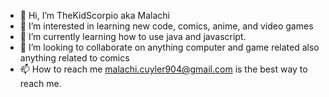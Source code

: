 - 👋 Hi, I’m TheKidScorpio aka Malachi
- 👀 I’m interested in learning new code, comics, anime, and video games
- 🌱 I’m currently learning how to use java and javascript.
- 💞️ I’m looking to collaborate on anything computer and game related also anything related to comics
- 📫 How to reach me malachi.cuyler904@gmail.com is the best way to reach me.

<!---
TheKidScorpio/TheKidScorpio is a ✨ special ✨ repository because its `README.md` (this file) appears on your GitHub profile.
You can click the Preview link to take a look at your changes.
--->
